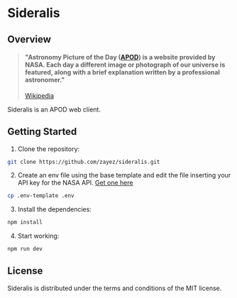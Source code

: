 # Sideralis

## Overview

> #### "Astronomy Picture of the Day ([APOD](https://apod.nasa.gov)) is a website provided by NASA. Each day a different image or photograph of our universe is featured, along with a brief explanation written by a professional astronomer."
>
> [Wikipedia](https://en.wikipedia.org/wiki/Astronomy_Picture_of_the_Day)

Sideralis is an APOD web client.

## Getting Started

1. Clone the repository:

```bash
git clone https://github.com/zayez/sideralis.git
```

2. Create an env file using the base template and edit the file inserting your API key for the NASA API. [Get one here](https://api.nasa.gov/)

```bash
cp .env-template .env
```

3. Install the dependencies:

```bash
npm install
```

4. Start working:

```bash
npm run dev
```

## License

Sideralis is distributed under the terms and conditions of the MIT license.
